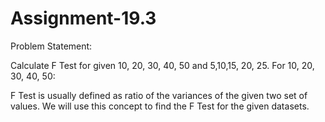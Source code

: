 # Assignment-19.3

Problem Statement:

Calculate F Test for given 10, 20, 30, 40, 50 and 5,10,15, 20, 25.
For 10, 20, 30, 40, 50:


F Test is usually defined as ratio of the variances of the given two set of values. We will use this concept to find the F Test for the given datasets.
